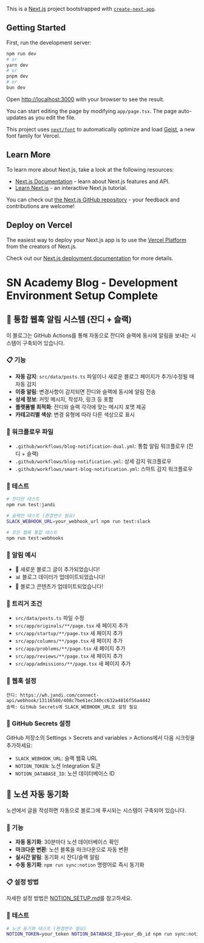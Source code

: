 This is a [Next.js](https://nextjs.org) project bootstrapped with [`create-next-app`](https://nextjs.org/docs/app/api-reference/cli/create-next-app).

## Getting Started

First, run the development server:

```bash
npm run dev
# or
yarn dev
# or
pnpm dev
# or
bun dev
```

Open [http://localhost:3000](http://localhost:3000) with your browser to see the result.

You can start editing the page by modifying `app/page.tsx`. The page auto-updates as you edit the file.

This project uses [`next/font`](https://nextjs.org/docs/app/building-your-application/optimizing/fonts) to automatically optimize and load [Geist](https://vercel.com/font), a new font family for Vercel.

## Learn More

To learn more about Next.js, take a look at the following resources:

- [Next.js Documentation](https://nextjs.org/docs) - learn about Next.js features and API.
- [Learn Next.js](https://nextjs.org/learn) - an interactive Next.js tutorial.

You can check out [the Next.js GitHub repository](https://github.com/vercel/next.js) - your feedback and contributions are welcome!

## Deploy on Vercel

The easiest way to deploy your Next.js app is to use the [Vercel Platform](https://vercel.com/new?utm_medium=default-template&filter=next.js&utm_source=create-next-app&utm_campaign=create-next-app-readme) from the creators of Next.js.

Check out our [Next.js deployment documentation](https://nextjs.org/docs/app/building-your-application/deploying) for more details.

# SN Academy Blog - Development Environment Setup Complete

## 🚀 통합 웹훅 알림 시스템 (잔디 + 슬랙)

이 블로그는 GitHub Actions를 통해 자동으로 잔디와 슬랙에 동시에 알림을 보내는 시스템이 구축되어 있습니다.

### 📋 기능
- **자동 감지**: `src/data/posts.ts` 파일이나 새로운 블로그 페이지가 추가/수정될 때 자동 감지
- **이중 알림**: 변경사항이 감지되면 잔디와 슬랙에 동시에 알림 전송
- **상세 정보**: 커밋 메시지, 작성자, 링크 등 포함
- **플랫폼별 최적화**: 잔디와 슬랙 각각에 맞는 메시지 포맷 제공
- **카테고리별 색상**: 변경 유형에 따라 다른 색상으로 표시

### 🔧 워크플로우 파일
- `.github/workflows/blog-notification-dual.yml`: 통합 알림 워크플로우 (잔디 + 슬랙)
- `.github/workflows/blog-notification.yml`: 상세 감지 워크플로우  
- `.github/workflows/smart-blog-notification.yml`: 스마트 감지 워크플로우

### 🧪 테스트
```bash
# 잔디만 테스트
npm run test:jandi

# 슬랙만 테스트 (환경변수 필요)
SLACK_WEBHOOK_URL=your_webhook_url npm run test:slack

# 모든 웹훅 통합 테스트
npm run test:webhooks
```

### 📱 알림 예시
- 📝 새로운 블로그 글이 추가되었습니다!
- 📊 블로그 데이터가 업데이트되었습니다!
- 🔄 블로그 콘텐츠가 업데이트되었습니다!

### 🎯 트리거 조건
- `src/data/posts.ts` 파일 수정
- `src/app/originals/**/page.tsx` 새 페이지 추가
- `src/app/startup/**/page.tsx` 새 페이지 추가
- `src/app/columns/**/page.tsx` 새 페이지 추가
- `src/app/problems/**/page.tsx` 새 페이지 추가
- `src/app/reviews/**/page.tsx` 새 페이지 추가
- `src/app/admissions/**/page.tsx` 새 페이지 추가

### 🔗 웹훅 설정
```
잔디: https://wh.jandi.com/connect-api/webhook/13116580/408c7be61ec340cc632a4816f56a4442
슬랙: GitHub Secrets에 SLACK_WEBHOOK_URL로 설정 필요
```

### 🔐 GitHub Secrets 설정
GitHub 저장소의 Settings > Secrets and variables > Actions에서 다음 시크릿을 추가하세요:
- `SLACK_WEBHOOK_URL`: 슬랙 웹훅 URL
- `NOTION_TOKEN`: 노션 Integration 토큰
- `NOTION_DATABASE_ID`: 노션 데이터베이스 ID

## 📝 노션 자동 동기화

노션에서 글을 작성하면 자동으로 블로그에 푸시되는 시스템이 구축되어 있습니다.

### 🚀 기능
- **자동 동기화**: 30분마다 노션 데이터베이스 확인
- **마크다운 변환**: 노션 블록을 마크다운으로 자동 변환
- **실시간 알림**: 동기화 시 잔디/슬랙 알림
- **수동 동기화**: `npm run sync:notion` 명령어로 즉시 동기화

### 📋 설정 방법
자세한 설정 방법은 [NOTION_SETUP.md](./NOTION_SETUP.md)를 참고하세요.

### 🧪 테스트
```bash
# 노션 동기화 테스트 (환경변수 필요)
NOTION_TOKEN=your_token NOTION_DATABASE_ID=your_db_id npm run sync:notion
```